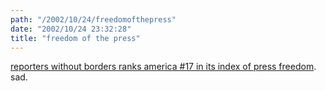 ```yaml
---
path: "/2002/10/24/freedomofthepress" 
date: "2002/10/24 23:32:28" 
title: "freedom of the press" 
---
```

<p><a href="http://www.rsf.fr/article.php3?id_article=4118">reporters without borders ranks america #17 in its index of press freedom</a>. sad.</p>